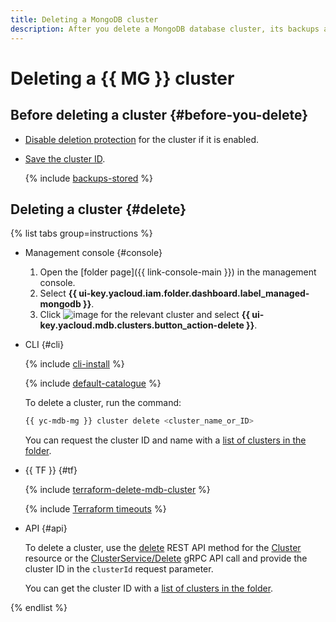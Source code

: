 ```yaml
---
title: Deleting a MongoDB cluster
description: After you delete a MongoDB database cluster, its backups are kept for seven days for recovery purposes. To restore a deleted cluster from a backup you will need its ID; therefore, make sure the cluster ID is secure before deleting the cluster.
---
```


# Deleting a {{ MG }} cluster

## Before deleting a cluster {#before-you-delete}

* [Disable deletion protection](update.md#change-additional-settings) for the cluster if it is enabled.
* [Save the cluster ID](cluster-list.md#list-clusters).

  {% include [backups-stored](../../_includes/mdb/backups-stored.md) %}

## Deleting a cluster {#delete}

{% list tabs group=instructions %}

- Management console {#console}
  
  1. Open the [folder page]({{ link-console-main }}) in the management console.
  1. Select **{{ ui-key.yacloud.iam.folder.dashboard.label_managed-mongodb }}**.
  1. Click ![image](../../_assets/console-icons/ellipsis.svg) for the relevant cluster and select **{{ ui-key.yacloud.mdb.clusters.button_action-delete }}**.
  
- CLI {#cli}
  
  {% include [cli-install](../../_includes/cli-install.md) %}
  
  {% include [default-catalogue](../../_includes/default-catalogue.md) %}
  
  To delete a cluster, run the command:
  
  ```bash
  {{ yc-mdb-mg }} cluster delete <cluster_name_or_ID>
  ```

  You can request the cluster ID and name with a [list of clusters in the folder](cluster-list.md#list-clusters).

- {{ TF }} {#tf}

  {% include [terraform-delete-mdb-cluster](../../_includes/mdb/terraform-delete-mdb-cluster.md) %}

  {% include [Terraform timeouts](../../_includes/mdb/mmg/terraform/timeouts.md) %}

- API {#api}

  To delete a cluster, use the [delete](../api-ref/Cluster/delete.md) REST API method for the [Cluster](../api-ref/Cluster/index.md) resource or the [ClusterService/Delete](../api-ref/grpc/Cluster/delete.md) gRPC API call and provide the cluster ID in the `clusterId` request parameter.

  You can get the cluster ID with a [list of clusters in the folder](cluster-list.md#list-clusters).

{% endlist %}
